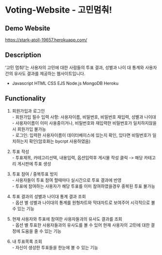 # Voting-Website - 고민멈춰!

## Demo Website
https://stark-atoll-19657.herokuapp.com/

## Description
‘고민 멈춰!’는 사용자의 고민에 대한 사람들의 투표 결과, 성별과 나이 대 통계와 사용자 간의 유사도 결과를 제공하는 웹사이트입니다.
- Javascript HTML CSS EJS Node.js MongoDB Heroku

## Functionality
1. 회원가입과 로그인
<br />- 회원가입 필수 입력 사항: 사용자이름, 비밀번호, 비밀번호 재입력, 성별과 나이대
<br />- 사용자이름이 이미 사용중이거나, 비밀번호와 재입력한 비밀번호가 일치하지않을시 회원가입 불가능
<br />- 로그인: 입력한 사용자이름이 데이터베이스에 있는지 확인, 있다면 비밀번호가 일치하는지 확인(암호화는 bycrpt 사용하였음)

2. 투표 작성
<br />- 투표제목, 카테고리선택, 내용입력, 옵션입력후 게시물 작성 클릭 -> 해당 카테고리 게시판에 투표 생성

3. 투표 참여 / 중복투표 방지
<br />- 사용자들이 투표 참여 할때마다 실시간으로 투표 결과에 반영
<br />- 투표에 참여하는 사용자가 해당 투표를 이미 참여하였을경우 중복된 투표 불가능

4. 투표 결과의 성별과 나이대 통계 결과 조회
<br />- 옵션 별 성별과 나이대의 통계를 원형차트와 막대차트로 보여주어 시각적으로 볼 수 있는 기능

5. 현재 사용자와 투표에 참여한 사용자들과의 유사도 결과를 조회
<br />- 옵션 별 투표한 사용자들과의 유사도를 볼 수 있어 현재 사용자의 고민에 대한 결정에 도움을 줄 수 있는 기능

6. 내 투표목록 조회
<br />- 자신이 생성한 투표들을 한눈에 볼 수 있는 기능
<br>
